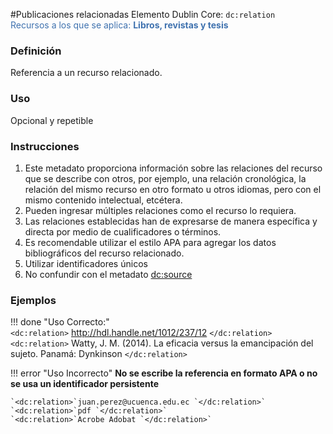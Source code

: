 #Publicaciones relacionadas
Elemento Dublin Core: `dc:relation`  
<span style="color:#3F72AF">Recursos a los que se aplica: __Libros, revistas y tesis__ </span>

### __Definición__
Referencia a un recurso relacionado.  

### __Uso__
Opcional y repetible  

### __Instrucciones__  
1. Este metadato proporciona información sobre las relaciones del recurso que se describe con otros, por ejemplo, una relación cronológica, la relación del mismo recurso en otro formato u otros idiomas, pero con el mismo contenido intelectual, etcétera.
2. Pueden ingresar múltiples relaciones como el recurso lo requiera.
3. Las relaciones establecidas han de expresarse de manera específica y directa por medio de cualificadores o términos.
4. Es recomendable utilizar el estilo APA para agregar los datos bibliográficos del recurso relacionado.
5. Utilizar identificadores únicos
6. No confundir con el metadato <dc:source>

### __Ejemplos__

!!! done "Uso Correcto:"  
    `<dc:relation>` http://hdl.handle.net/1012/237/12 `</dc:relation>`  
    `<dc:relation>` Watty, J. M. (2014). La eficacia versus la emancipación del sujeto. Panamá: Dynkinson `</dc:relation>`


!!! error "Uso Incorrecto"
    **No se escribe la referencia en formato APA o no se usa un identificador persistente**  
    
    `<dc:relation>`juan.perez@ucuenca.edu.ec `</dc:relation>`   
    `<dc:relation>`pdf `</dc:relation>`   
    `<dc:relation>`Acrobe Adobat `</dc:relation>`   
